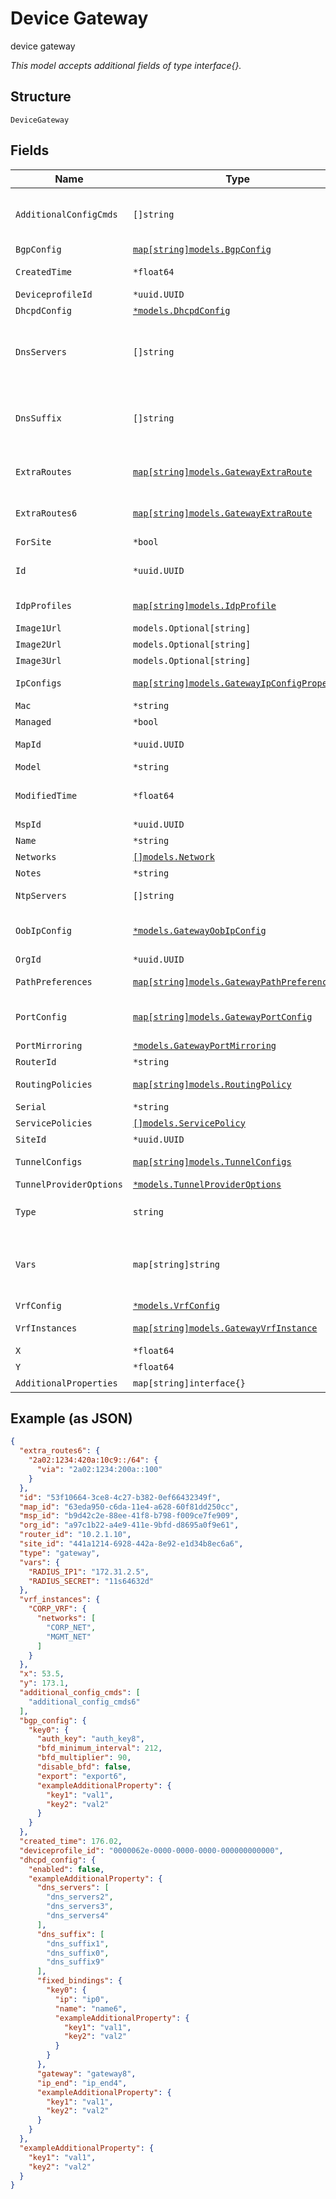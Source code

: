 
# Device Gateway

device gateway

*This model accepts additional fields of type interface{}.*

## Structure

`DeviceGateway`

## Fields

| Name | Type | Tags | Description |
|  --- | --- | --- | --- |
| `AdditionalConfigCmds` | `[]string` | Optional | additional CLI commands to append to the generated Junos config. **Note**: no check is done |
| `BgpConfig` | [`map[string]models.BgpConfig`](../../doc/models/bgp-config.md) | Optional | - |
| `CreatedTime` | `*float64` | Optional | when the object has been created, in epoch |
| `DeviceprofileId` | `*uuid.UUID` | Optional | - |
| `DhcpdConfig` | [`*models.DhcpdConfig`](../../doc/models/dhcpd-config.md) | Optional | - |
| `DnsServers` | `[]string` | Optional | Global dns settings. To keep compatibility, dns settings in `ip_config` and `oob_ip_config` will overwrite this setting |
| `DnsSuffix` | `[]string` | Optional | Global dns settings. To keep compatibility, dns settings in `ip_config` and `oob_ip_config` will overwrite this setting |
| `ExtraRoutes` | [`map[string]models.GatewayExtraRoute`](../../doc/models/gateway-extra-route.md) | Optional | Property key is the destination CIDR (e.g. "10.0.0.0/8") |
| `ExtraRoutes6` | [`map[string]models.GatewayExtraRoute`](../../doc/models/gateway-extra-route.md) | Optional | Property key is the destination CIDR (e.g. "2a02:1234:420a:10c9::/64") |
| `ForSite` | `*bool` | Optional | - |
| `Id` | `*uuid.UUID` | Optional | Unique ID of the object instance in the Mist Organnization |
| `IdpProfiles` | [`map[string]models.IdpProfile`](../../doc/models/idp-profile.md) | Optional | Property key is the profile name |
| `Image1Url` | `models.Optional[string]` | Optional | - |
| `Image2Url` | `models.Optional[string]` | Optional | - |
| `Image3Url` | `models.Optional[string]` | Optional | - |
| `IpConfigs` | [`map[string]models.GatewayIpConfigProperty`](../../doc/models/gateway-ip-config-property.md) | Optional | Property key is the network name |
| `Mac` | `*string` | Optional | device MAC address |
| `Managed` | `*bool` | Optional | - |
| `MapId` | `*uuid.UUID` | Optional | map where the device belongs to |
| `Model` | `*string` | Optional | device Model |
| `ModifiedTime` | `*float64` | Optional | when the object has been modified for the last time, in epoch |
| `MspId` | `*uuid.UUID` | Optional | - |
| `Name` | `*string` | Optional | - |
| `Networks` | [`[]models.Network`](../../doc/models/network.md) | Optional | - |
| `Notes` | `*string` | Optional | - |
| `NtpServers` | `[]string` | Optional | **Constraints**: *Unique Items Required* |
| `OobIpConfig` | [`*models.GatewayOobIpConfig`](../../doc/models/gateway-oob-ip-config.md) | Optional | out-of-band (vme/em0/fxp0) IP config |
| `OrgId` | `*uuid.UUID` | Optional | - |
| `PathPreferences` | [`map[string]models.GatewayPathPreferences`](../../doc/models/gateway-path-preferences.md) | Optional | Property key is the path name |
| `PortConfig` | [`map[string]models.GatewayPortConfig`](../../doc/models/gateway-port-config.md) | Optional | Property key is the port name or range (e.g. "ge-0/0/0-10") |
| `PortMirroring` | [`*models.GatewayPortMirroring`](../../doc/models/gateway-port-mirroring.md) | Optional | - |
| `RouterId` | `*string` | Optional | auto assigned if not set |
| `RoutingPolicies` | [`map[string]models.RoutingPolicy`](../../doc/models/routing-policy.md) | Optional | Property key is the routing policy name |
| `Serial` | `*string` | Optional | device Serial |
| `ServicePolicies` | [`[]models.ServicePolicy`](../../doc/models/service-policy.md) | Optional | - |
| `SiteId` | `*uuid.UUID` | Optional | - |
| `TunnelConfigs` | [`map[string]models.TunnelConfigs`](../../doc/models/tunnel-configs.md) | Optional | Property key is the tunnel name |
| `TunnelProviderOptions` | [`*models.TunnelProviderOptions`](../../doc/models/tunnel-provider-options.md) | Optional | - |
| `Type` | `string` | Required, Constant | Device Type. enum: `gateway`<br>**Default**: `"gateway"` |
| `Vars` | `map[string]string` | Optional | a dictionary of name->value, the vars can then be used in Wlans. This can overwrite those from Site Vars |
| `VrfConfig` | [`*models.VrfConfig`](../../doc/models/vrf-config.md) | Optional | - |
| `VrfInstances` | [`map[string]models.GatewayVrfInstance`](../../doc/models/gateway-vrf-instance.md) | Optional | Property key is the network name |
| `X` | `*float64` | Optional | x in pixel |
| `Y` | `*float64` | Optional | y in pixel |
| `AdditionalProperties` | `map[string]interface{}` | Optional | - |

## Example (as JSON)

```json
{
  "extra_routes6": {
    "2a02:1234:420a:10c9::/64": {
      "via": "2a02:1234:200a::100"
    }
  },
  "id": "53f10664-3ce8-4c27-b382-0ef66432349f",
  "map_id": "63eda950-c6da-11e4-a628-60f81dd250cc",
  "msp_id": "b9d42c2e-88ee-41f8-b798-f009ce7fe909",
  "org_id": "a97c1b22-a4e9-411e-9bfd-d8695a0f9e61",
  "router_id": "10.2.1.10",
  "site_id": "441a1214-6928-442a-8e92-e1d34b8ec6a6",
  "type": "gateway",
  "vars": {
    "RADIUS_IP1": "172.31.2.5",
    "RADIUS_SECRET": "11s64632d"
  },
  "vrf_instances": {
    "CORP_VRF": {
      "networks": [
        "CORP_NET",
        "MGMT_NET"
      ]
    }
  },
  "x": 53.5,
  "y": 173.1,
  "additional_config_cmds": [
    "additional_config_cmds6"
  ],
  "bgp_config": {
    "key0": {
      "auth_key": "auth_key8",
      "bfd_minimum_interval": 212,
      "bfd_multiplier": 90,
      "disable_bfd": false,
      "export": "export6",
      "exampleAdditionalProperty": {
        "key1": "val1",
        "key2": "val2"
      }
    }
  },
  "created_time": 176.02,
  "deviceprofile_id": "0000062e-0000-0000-0000-000000000000",
  "dhcpd_config": {
    "enabled": false,
    "exampleAdditionalProperty": {
      "dns_servers": [
        "dns_servers2",
        "dns_servers3",
        "dns_servers4"
      ],
      "dns_suffix": [
        "dns_suffix1",
        "dns_suffix0",
        "dns_suffix9"
      ],
      "fixed_bindings": {
        "key0": {
          "ip": "ip0",
          "name": "name6",
          "exampleAdditionalProperty": {
            "key1": "val1",
            "key2": "val2"
          }
        }
      },
      "gateway": "gateway8",
      "ip_end": "ip_end4",
      "exampleAdditionalProperty": {
        "key1": "val1",
        "key2": "val2"
      }
    }
  },
  "exampleAdditionalProperty": {
    "key1": "val1",
    "key2": "val2"
  }
}
```

